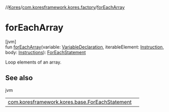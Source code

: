 //[Kores](../../index.md)/[com.koresframework.kores.factory](index.md)/[forEachArray](for-each-array.md)

# forEachArray

[jvm]\
fun [forEachArray](for-each-array.md)(variable: [VariableDeclaration](../com.koresframework.kores.base/-variable-declaration/index.md), iterableElement: [Instruction](../com.koresframework.kores/-instruction/index.md), body: [Instructions](../com.koresframework.kores/-instructions/index.md)): [ForEachStatement](../com.koresframework.kores.base/-for-each-statement/index.md)

Loop elements of an array.

## See also

jvm

| | |
|---|---|
| [com.koresframework.kores.base.ForEachStatement](../com.koresframework.kores.base/-for-each-statement/index.md) |  |
